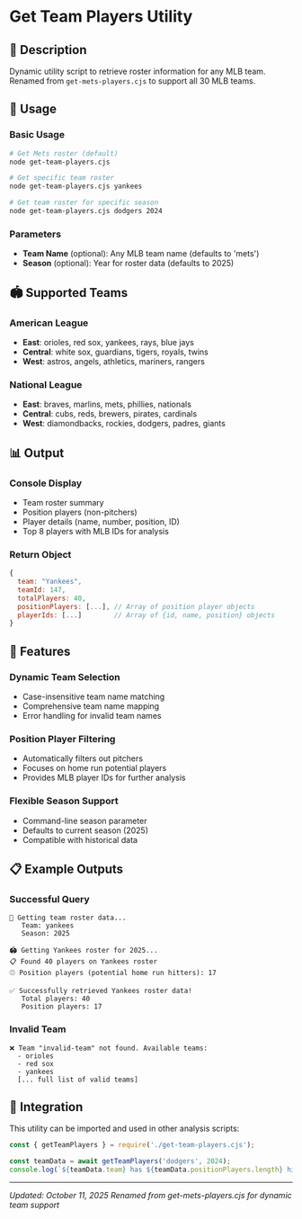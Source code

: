 # Get Team Players Utility

## 📝 **Description**
Dynamic utility script to retrieve roster information for any MLB team. Renamed from `get-mets-players.cjs` to support all 30 MLB teams.

## 🚀 **Usage**

### **Basic Usage**
```bash
# Get Mets roster (default)
node get-team-players.cjs

# Get specific team roster
node get-team-players.cjs yankees

# Get team roster for specific season
node get-team-players.cjs dodgers 2024
```

### **Parameters**
- **Team Name** (optional): Any MLB team name (defaults to 'mets')
- **Season** (optional): Year for roster data (defaults to 2025)

## 🏟️ **Supported Teams**

### **American League**
- **East**: orioles, red sox, yankees, rays, blue jays
- **Central**: white sox, guardians, tigers, royals, twins  
- **West**: astros, angels, athletics, mariners, rangers

### **National League**
- **East**: braves, marlins, mets, phillies, nationals
- **Central**: cubs, reds, brewers, pirates, cardinals
- **West**: diamondbacks, rockies, dodgers, padres, giants

## 📊 **Output**

### **Console Display**
- Team roster summary
- Position players (non-pitchers)
- Player details (name, number, position, ID)
- Top 8 players with MLB IDs for analysis

### **Return Object**
```javascript
{
  team: "Yankees",
  teamId: 147,
  totalPlayers: 40,
  positionPlayers: [...], // Array of position player objects
  playerIds: [...]        // Array of {id, name, position} objects
}
```

## 🔧 **Features**

### **Dynamic Team Selection**
- Case-insensitive team name matching
- Comprehensive team name mapping
- Error handling for invalid team names

### **Position Player Filtering**
- Automatically filters out pitchers
- Focuses on home run potential players
- Provides MLB player IDs for further analysis

### **Flexible Season Support**
- Command-line season parameter
- Defaults to current season (2025)
- Compatible with historical data

## 📋 **Example Outputs**

### **Successful Query**
```
🎯 Getting team roster data...
   Team: yankees
   Season: 2025

🏟️ Getting Yankees roster for 2025...
📋 Found 40 players on Yankees roster
⚾ Position players (potential home run hitters): 17

✅ Successfully retrieved Yankees roster data!
   Total players: 40
   Position players: 17
```

### **Invalid Team**
```
❌ Team "invalid-team" not found. Available teams:
  - orioles
  - red sox
  - yankees
  [... full list of valid teams]
```

## 🔗 **Integration**

This utility can be imported and used in other analysis scripts:

```javascript
const { getTeamPlayers } = require('./get-team-players.cjs');

const teamData = await getTeamPlayers('dodgers', 2024);
console.log(`${teamData.team} has ${teamData.positionPlayers.length} hitters`);
```

---
*Updated: October 11, 2025*
*Renamed from get-mets-players.cjs for dynamic team support*